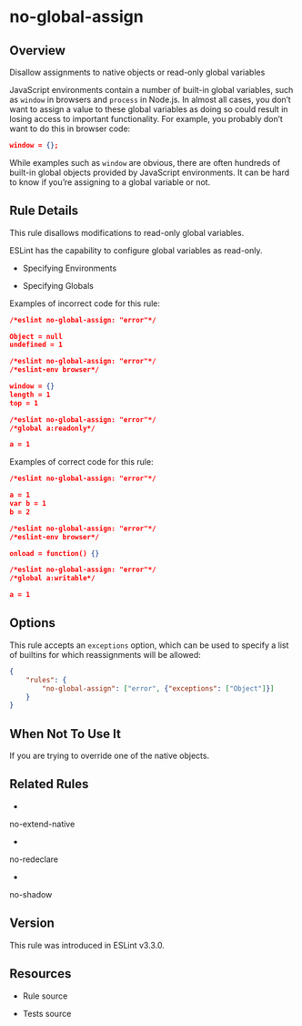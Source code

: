 

# no-global-assign
## Overview

Disallow assignments to native objects or read-only global variables

JavaScript environments contain a number of built-in global variables, such as `window` in browsers and `process` in Node.js. In almost all cases, you don’t want to assign a value to these global variables as doing so could result in losing access to important functionality. For example, you probably don’t want to do this in browser code:


```json
window = {};
```

While examples such as `window` are obvious, there are often hundreds of built-in global objects provided by JavaScript environments. It can be hard to know if you’re assigning to a global variable or not.

## Rule Details

This rule disallows modifications to read-only global variables.

ESLint has the capability to configure global variables as read-only.


- Specifying Environments 

- Specifying Globals 

Examples of incorrect code for this rule:


```json
/*eslint no-global-assign: "error"*/

Object = null
undefined = 1
```



```json
/*eslint no-global-assign: "error"*/
/*eslint-env browser*/

window = {}
length = 1
top = 1
```



```json
/*eslint no-global-assign: "error"*/
/*global a:readonly*/

a = 1
```

Examples of correct code for this rule:


```json
/*eslint no-global-assign: "error"*/

a = 1
var b = 1
b = 2
```



```json
/*eslint no-global-assign: "error"*/
/*eslint-env browser*/

onload = function() {}
```



```json
/*eslint no-global-assign: "error"*/
/*global a:writable*/

a = 1
```

## Options

This rule accepts an `exceptions` option, which can be used to specify a list of builtins for which reassignments will be allowed:


```json
{
    "rules": {
        "no-global-assign": ["error", {"exceptions": ["Object"]}]
    }
}
```

## When Not To Use It

If you are trying to override one of the native objects.

## Related Rules


- 
no-extend-native 

- 
no-redeclare 

- 
no-shadow 

## Version

This rule was introduced in ESLint v3.3.0.

## Resources


- Rule source 

- Tests source 

